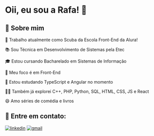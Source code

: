 
# Oii, eu sou a Rafa! 👋


## 🚀 Sobre mim

🤿 Trabalho atualmente como Scuba da Escola Front-End da Alura!

📚 Sou Técnica em Desenvolvimento de Sistemas pela Etec

🎓 Estou cursando Bacharelado em Sistemas de Informação

🎯 Meu foco é em Front-End

🧠 Estou estudando TypeScript e Angular no momento

👩‍💻 Também já explorei C++, PHP, Python, SQL, HTML, CSS, JS e React

😄 Amo séries de comédia e livros 




## 🔗 Entre em contato:
[![linkedin](https://img.shields.io/badge/linkedin-0A66C2?style=for-the-badge&logo=linkedin&logoColor=white)](https://www.linkedin.com/in/rafaela-petelin-silverio)
[![gmail](https://img.shields.io/badge/Gmail-D14836?style=for-the-badge&logo=gmail&logoColor=white)](mailto:rafaelapetelin@gmail.com)

